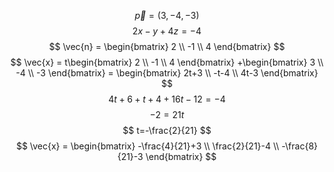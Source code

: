 $$
\vec{p} = (3, -4, -3)
$$
$$2x-y+4z=-4$$
$$
\vec{n} = \begin{bmatrix}
2 \\
-1 \\
4
\end{bmatrix}
$$
$$
\vec{x} = t\begin{bmatrix}
2 \\
-1 \\
4 
\end{bmatrix}
+\begin{bmatrix}
3 \\
-4 \\
-3
\end{bmatrix}
= \begin{bmatrix}
2t+3 \\
-t-4 \\
4t-3
\end{bmatrix}
$$
$$
4t+6+t+4+16t-12=-4
$$
$$
-2=21t
$$
$$
t=-\frac{2}{21}
$$
$$
\vec{x} = \begin{bmatrix}
-\frac{4}{21}+3 \\
\frac{2}{21}-4 \\
-\frac{8}{21}-3
\end{bmatrix}
$$
